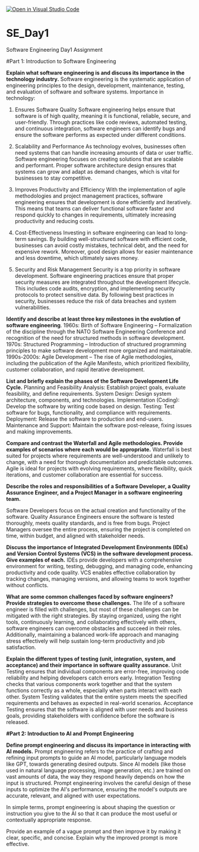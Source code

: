 [![Open in Visual Studio Code](https://classroom.github.com/assets/open-in-vscode-2e0aaae1b6195c2367325f4f02e2d04e9abb55f0b24a779b69b11b9e10269abc.svg)](https://classroom.github.com/online_ide?assignment_repo_id=18391308&assignment_repo_type=AssignmentRepo)
# SE_Day1
Software Engineering Day1 Assignment

#Part 1: Introduction to Software Engineering

**Explain what software engineering is and discuss its importance in the technology industry.**
Software engineering is the systematic application of engineering principles to the design, development, maintenance, testing, and evaluation of software and software systems.
Importance in technology:
1. Ensures Software Quality
Software engineering helps ensure that software is of high quality, meaning it is functional, reliable, secure, and user-friendly. Through practices like code reviews, automated testing, and continuous integration, software engineers can identify bugs and ensure the software performs as expected under different conditions.

2. Scalability and Performance
As technology evolves, businesses often need systems that can handle increasing amounts of data or user traffic. Software engineering focuses on creating solutions that are scalable and performant. Proper software architecture design ensures that systems can grow and adapt as demand changes, which is vital for businesses to stay competitive.

3. Improves Productivity and Efficiency
With the implementation of agile methodologies and project management practices, software engineering ensures that development is done efficiently and iteratively. This means that teams can deliver functional software faster and respond quickly to changes in requirements, ultimately increasing productivity and reducing costs.

4. Cost-Effectiveness
Investing in software engineering can lead to long-term savings. By building well-structured software with efficient code, businesses can avoid costly mistakes, technical debt, and the need for expensive rework. Moreover, good design allows for easier maintenance and less downtime, which ultimately saves money.

5. Security and Risk Management
Security is a top priority in software development. Software engineering practices ensure that proper security measures are integrated throughout the development lifecycle. This includes code audits, encryption, and implementing security protocols to protect sensitive data. By following best practices in security, businesses reduce the risk of data breaches and system vulnerabilities.


**Identify and describe at least three key milestones in the evolution of software engineering**.
1960s: Birth of Software Engineering – Formalization of the discipline through the NATO Software Engineering Conference and recognition of the need for structured methods in software development.
1970s: Structured Programming – Introduction of structured programming principles to make software development more organized and maintainable.
1990s-2000s: Agile Development – The rise of Agile methodologies, including the publication of the Agile Manifesto, which prioritized flexibility, customer collaboration, and rapid iterative development.


**List and briefly explain the phases of the Software Development Life Cycle.**
Planning and Feasibility Analysis: Establish project goals, evaluate feasibility, and define requirements.
System Design: Design system architecture, components, and technologies.
Implementation (Coding): Develop the software by writing code based on design.
Testing: Test software for bugs, functionality, and compliance with requirements.
Deployment: Release the software to production and end-users.
Maintenance and Support: Maintain the software post-release, fixing issues and making improvements.


**Compare and contrast the Waterfall and Agile methodologies. Provide examples of scenarios where each would be appropriate.**
Waterfall is best suited for projects where requirements are well-understood and unlikely to change, with a need for thorough documentation and predictable outcomes.
Agile is ideal for projects with evolving requirements, where flexibility, quick iterations, and customer collaboration are essential for success.


**Describe the roles and responsibilities of a Software Developer, a Quality Assurance Engineer, and a Project Manager in a software engineering team.**

Software Developers focus on the actual creation and functionality of the software.
Quality Assurance Engineers ensure the software is tested thoroughly, meets quality standards, and is free from bugs.
Project Managers oversee the entire process, ensuring the project is completed on time, within budget, and aligned with stakeholder needs.


**Discuss the importance of Integrated Development Environments (IDEs) and Version Control Systems (VCS) in the software development process. Give examples of each.**
IDEs provide developers with a comprehensive environment for writing, testing, debugging, and managing code, enhancing productivity and code quality.
VCS enables effective collaboration by tracking changes, managing versions, and allowing teams to work together without conflicts.


**What are some common challenges faced by software engineers? Provide strategies to overcome these challenges.**
The life of a software engineer is filled with challenges, but most of these challenges can be mitigated with the right strategies. By staying organized, using the right tools, continuously learning, and collaborating effectively with others, software engineers can overcome obstacles and succeed in their roles. Additionally, maintaining a balanced work-life approach and managing stress effectively will help sustain long-term productivity and job satisfaction.

**Explain the different types of testing (unit, integration, system, and acceptance) and their importance in software quality assurance.**
Unit Testing ensures that individual components are error-free, improving code reliability and helping developers catch errors early.
Integration Testing checks that various components work together and that the system functions correctly as a whole, especially when parts interact with each other.
System Testing validates that the entire system meets the specified requirements and behaves as expected in real-world scenarios.
Acceptance Testing ensures that the software is aligned with user needs and business goals, providing stakeholders with confidence before the software is released.


**#Part 2: Introduction to AI and Prompt Engineering**


**Define prompt engineering and discuss its importance in interacting with AI models.**
Prompt engineering refers to the practice of crafting and refining input prompts to guide an AI model, particularly language models like GPT, towards generating desired outputs. Since AI models (like those used in natural language processing, image generation, etc.) are trained on vast amounts of data, the way they respond heavily depends on how the input is structured. Prompt engineering involves the careful design of these inputs to optimize the AI's performance, ensuring the model's outputs are accurate, relevant, and aligned with user expectations.

In simple terms, prompt engineering is about shaping the question or instruction you give to the AI so that it can produce the most useful or contextually appropriate response.


Provide an example of a vague prompt and then improve it by making it clear, specific, and concise. Explain why the improved prompt is more effective.
